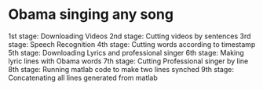 # Obama singing any song
1st stage: Downloading Videos
2nd stage: Cutting videos by sentences
3rd stage: Speech Recognition
4th stage: Cutting words according to timestamp
5th stage: Downloading Lyrics and professional singer
6th stage: Making lyric lines with Obama words
7th stage: Cutting Professional singer by line
8th stage: Running matlab code to make two lines synched
9th stage: Concatenating all lines generated from matlab
